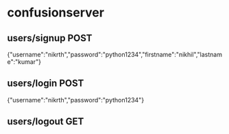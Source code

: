 # confusionserver

## users/signup    POST
{"username":"nikrth","password":"python1234","firstname":"nikhil","lastname":"kumar"}

## users/login    POST
{"username":"nikrth","password":"python1234"}

## users/logout   GET
